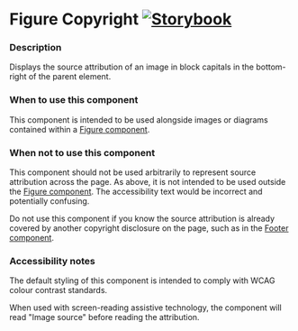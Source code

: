 # Figure Copyright [![Storybook](https://github.com/storybooks/press/blob/master/badges/storybook.svg)](https://simorghstorybook.now.sh/?selectedKind=Copyright)

### Description
Displays the source attribution of an image in block capitals in the bottom-right of the parent element. 

### When to use this component
This component is intended to be used alongside images or diagrams contained within a [Figure component](../).

### When not to use this component
This component should not be used arbitrarily to represent source attribution across the page. As above, it is not intended to be used outside the [Figure component](../). The accessibility text would be incorrect and potentially confusing.

Do not use this component if you know the source attribution is already covered by another copyright disclosure on the page, such as in the [Footer component](../../Footer).

### Accessibility notes
The default styling of this component is intended to comply with WCAG colour contrast standards.

When used with screen-reading assistive technology, the component will read "Image source" before reading the attribution.